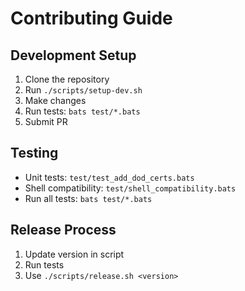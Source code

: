 # Contributing Guide

## Development Setup

1. Clone the repository
2. Run `./scripts/setup-dev.sh`
3. Make changes
4. Run tests: `bats test/*.bats`
5. Submit PR

## Testing

- Unit tests: `test/test_add_dod_certs.bats`
- Shell compatibility: `test/shell_compatibility.bats`
- Run all tests: `bats test/*.bats`

## Release Process

1. Update version in script
2. Run tests
3. Use `./scripts/release.sh <version>`
